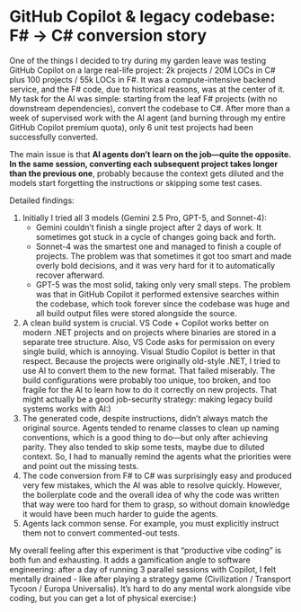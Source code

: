 # GitHub Copilot & legacy codebase: F# -> C# conversion story

One of the things I decided to try during my garden leave was testing GitHub Copilot on a large real-life project: 2k projects / 20M LOCs in C# plus 100 projects / 55k LOCs in F#. It was a compute-intensive backend service, and the F# code, due to historical reasons, was at the center of it. My task for the AI was simple: starting from the leaf F# projects (with no downstream dependencies), convert the codebase to C#. After more than a week of supervised work with the AI agent (and burning through my entire GitHub Copilot premium quota), only 6 unit test projects had been successfully converted.

The main issue is that **AI agents don’t learn on the job—quite the opposite. In the same session, converting each subsequent project takes longer than the previous one**, probably because the context gets diluted and the models start forgetting the instructions or skipping some test cases.

Detailed findings:

1. Initially I tried all 3 models (Gemini 2.5 Pro, GPT-5, and Sonnet-4):
    * Gemini couldn’t finish a single project after 2 days of work. It sometimes got stuck in a cycle of changes going back and forth.
    * Sonnet-4 was the smartest one and managed to finish a couple of projects. The problem was that sometimes it got too smart and made overly bold decisions, and it was very hard for it to automatically recover afterward.
    * GPT-5 was the most solid, taking only very small steps. The problem was that in GitHub Copilot it performed extensive searches within the codebase, which took forever since the codebase was huge and all build output files were stored alongside the source.
2. A clean build system is crucial. VS Code + Copilot works better on modern .NET projects and on projects where binaries are stored in a separate tree structure. Also, VS Code asks for permission on every single build, which is annoying. Visual Studio Copilot is better in that respect. Because the projects were originally old-style .NET, I tried to use AI to convert them to the new format. That failed miserably. The build configurations were probably too unique, too broken, and too fragile for the AI to learn how to do it correctly on new projects. That might actually be a good job-security strategy: making legacy build systems works with AI:)
3. The generated code, despite instructions, didn’t always match the original source. Agents tended to rename classes to clean up naming conventions, which is a good thing to do—but only after achieving parity. They also tended to skip some tests, maybe due to diluted context. So, I had to manually remind the agents what the priorities were and point out the missing tests.
4. The code conversion from F# to C# was surprisingly easy and produced very few mistakes, which the AI was able to resolve quickly. However, the boilerplate code and the overall idea of why the code was written that way were too hard for them to grasp, so without domain knowledge it would have been much harder to guide the agents.
5. Agents lack common sense. For example, you must explicitly instruct them not to convert commented-out tests.

My overall feeling after this experiment is that “productive vibe coding” is both fun and exhausting. It adds a gamification angle to software engineering: after a day of running 3 parallel sessions with Copilot, I felt mentally drained - like after playing a strategy game (Civilization / Transport Tycoon / Europa Universalis). It’s hard to do any mental work alongside vibe coding, but you can get a lot of physical exercise:)
